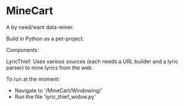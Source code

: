 MineCart
========

A by need/want data-miner. 

Build in Python as a pet-project.

Components:

LyricThief:
Uses various sources (each needs a URL builder and a lyric parser) to mine lyrics from the web.

To run at the moment: 
 - Navigate to '/MineCart/Windowing/'
 - Run the file 'lyric\_thief\_widow.py'
